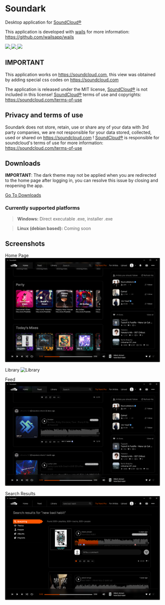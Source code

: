 # Soundark

Desktop application for [SoundCloud®](https://soundcloud.com) 

This application is developed with [wails](https://github.com/wailsapp/wails) for more information: https://github.com/wailsapp/wails

<a href="https://github.com/sunaipa5/Soundark/blob/main/LICENSE" target="_blank">
<img src="https://img.shields.io/github/license/sunaipa5/Soundark.svg">
</a>
<a href="https://soundcloud.com" target="_blank">
<img src="https://img.shields.io/badge/SoundCloud-FF3300?style=for-the-badge&logo=soundcloud&logoColor=white">
</a>
<a href="https://soundcloud.com" target="_blank">
<img src="https://img.shields.io/badge/Windows-0078D6?style=for-the-badge&logo=windows&logoColor=white">
</a>

## IMPORTANT
This application works on https://soundcloud.com, this view was obtained by adding special css codes on https://soundcloud.com

The application is released under the MIT license, [SoundCloud®](https://soundcloud.com)  is not included in this license!  [SoundCloud®](https://soundcloud.com)  terms of use and copyrights: https://soundcloud.com/terms-of-use

## Privacy and terms of use
Soundark does not store, retain, use or share any of your data with 3rd party companies, we are not responsible for your data stored, collected, used or shared on https://soundcloud.com ! [SoundCloud®](https://soundcloud.com) is responsible for soundcloud's terms of use for more information: https://soundcloud.com/terms-of-use

## Downloads
**IMPORTANT**: The dark theme may not be applied when you are redirected to the home page after logging in, you can resolve this issue by closing and reopening the app.

[Go To Downloads](https://github.com/sunaipa5/Soundark/releases)

### Currently supported platforms 

> **Windows:** Direct executable .exe, installer .exe

> **Linux (debian based):** Coming soon


## Screenshots

Home Page
![Home](https://github.com/sunaipa5/Soundark/blob/main/screenshots/home.png?raw=true)

Library
![Library](https://github.com/sunaipa5/Soundark/assets/67613319/729481fe-615d-468c-a570-66a9a7e8f42c)

Feed
![Feed](https://github.com/sunaipa5/Soundark/blob/main/screenshots/feed.png?raw=true)

Search Results
![Search](https://github.com/sunaipa5/Soundark/blob/main/screenshots/search.png?raw=true)

